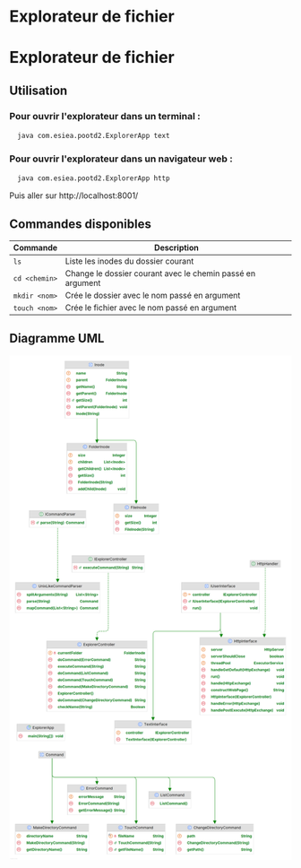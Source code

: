 
# Explorateur de fichier




# Explorateur de fichier




## Utilisation

### Pour ouvrir l'explorateur dans un terminal :

```bash
  java com.esiea.pootd2.ExplorerApp text
```

### Pour ouvrir l'explorateur dans un navigateur web :

```bash
  java com.esiea.pootd2.ExplorerApp http
```

Puis aller sur http://localhost:8001/

## Commandes disponibles
| Commande | Description |
|----------|-------------|
| `ls`     | Liste les inodes du dossier courant |
| `cd <chemin>` | Change le dossier courant avec le chemin passé en argument |
| `mkdir <nom>` | Crée le dossier avec le nom passé en argument |
| `touch <nom>` | Crée le fichier avec le nom passé en argument |


## Diagramme UML
![img.png](uml.png)